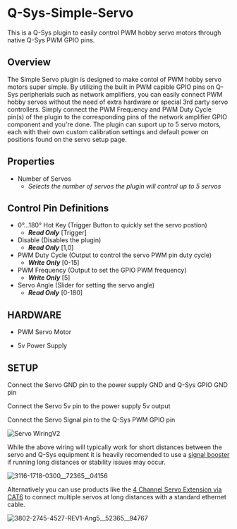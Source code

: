 # Q-Sys-Simple-Servo
This is a Q-Sys plugin to easily control PWM hobby servo motors through native Q-Sys PWM GPIO pins.

## Overview
The Simple Servo plugin is designed to make contol of PWM hobby servo motors super simple. By utilizing the built in PWM capible GPIO pins on Q-Sys peripherials such as network amplifiers, you can easily connect PWM hobby servos without the need of extra hardware or special 3rd party servo controllers. Simply connect the PWM Frequency and PWM Duty Cycle pin(s) of the plugin to the corresponding pins of the network amplifier GPIO component and you're done. The plugin can suport up to 5 servo motors, each with their own custom calibration settings and default power on positions found on the servo setup page.

## Properties
- Number of Servos
  - *Selects the number of servos the plugin will control up to 5 servos*

## Control Pin Definitions
- 0°…180° Hot Key (Trigger Button to quickly set the servo postion)
  - ***Read Only*** [Trigger]
- Disable (Disables the plugin)
  - ***Read Only*** [1,0]
- PWM Duty Cycle (Output to control the servo PWM pin duty cycle)
  - ***Write Only*** [0-15]
- PWM Frequency (Output to set the GPIO PWM frequency)
  - ***Write Only*** [5]
- Servo Angle (Slider for setting the servo angle)
  - ***Read Only*** [0-180]

## HARDWARE

- PWM Servo Motor

- 5v Power Supply
 
## SETUP

Connect the Servo GND pin to the power supply GND and Q-Sys GPIO GND pin

Connect the Servo 5v pin to the power supply 5v output

Connect the Servo Signal pin to the Q-Sys PWM GPIO pin

![Servo WiringV2](https://github.com/user-attachments/assets/8d04f42e-875f-450d-8e06-a66e9effd5c4)

While the above wiring will typically work for short distances between the servo and Q-Sys equipment it is heavily recomended to use a [signal booster](https://www.servocity.com/signal-boosting-servo-extension-3-pos-tjc8-mh-fc-to-fh-mc-300mm-length/?showHidden=true) if running long distances or stability issues may occur.

![3116-1718-0300__72365__04156](https://github.com/user-attachments/assets/00386235-ff52-47d1-9a02-aacc061a330e)

Alternatively you can use products like the [4 Channel Servo Extension via CAT6](https://www.servocity.com/4-channel-servo-extension-via-cat6/) to connect multiple servos at long distances with a standard ethernet cable.

![3802-2745-4527-REV1-Ang5__52365__94767](https://github.com/user-attachments/assets/52cd8f4f-afdf-4cbb-a7e1-38b168daedc5)
